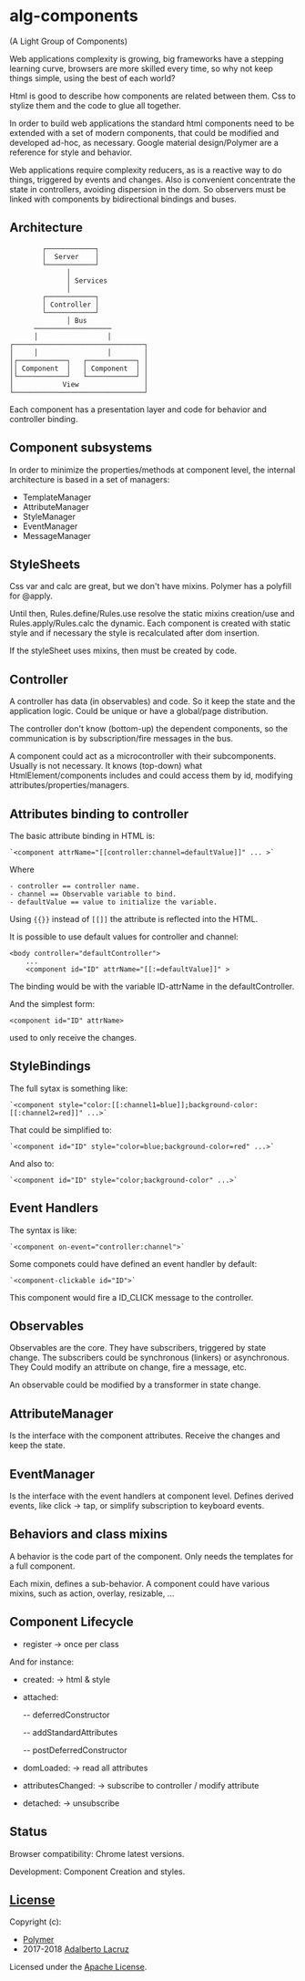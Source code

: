 # alg-components
(A Light Group of Components)

Web applications complexity is growing, big frameworks have a stepping
learning curve, browsers are more skilled every time, so why not keep
things simple, using the best of each world?

Html is good to describe how components are related between them.
Css to stylize them and the code to glue all together.

In order to build web applications the standard html components need to
be extended with a set of modern components, that could be modified and
developed ad-hoc, as necessary. Google material design/Polymer are a
reference for style and behavior.

Web applications require complexity reducers, as is a reactive way to do
things, triggered by events and changes. Also is convenient concentrate
the state in controllers, avoiding dispersion in the dom. So observers
must be linked with components by bidirectional bindings and buses.

## Architecture

            ┌────────────┐
            │  Server    │
            └────────────┘
                  │
                  │ Services
                  │
            ┌────────────┐
            │ Controller │
            └────────────┘
                  │ Bus
          ───────────────────
          │                 │
    ┌────────────────────────────────┐
    │     │                 │        │
    │┌────────────┐   ┌────────────┐ │
    ││ Component  │   │ Component  │ │
    │└────────────┘   └────────────┘ │
    │            View                │
    └────────────────────────────────┘

Each component has a presentation layer and code for behavior and
controller binding.

## Component subsystems
In order to minimize the properties/methods at component level,
the internal architecture is based in a set of managers:

- TemplateManager
- AttributeManager
- StyleManager
- EventManager
- MessageManager

## StyleSheets

Css var and calc are great, but we don't have mixins. Polymer has
a polyfill for @apply.

Until then, Rules.define/Rules.use resolve the static mixins
creation/use and Rules.apply/Rules.calc the dynamic.
Each component is created with static style and if necessary the style
is recalculated after dom insertion.

If the styleSheet uses mixins, then must be created by code.

## Controller

A controller has data (in observables) and code. So it keep the state
and the application logic. Could be unique or have a global/page
distribution.

The controller don't know (bottom-up) the dependent components,
so the communication is by subscription/fire messages in the bus.

A component could act as a microcontroller with their subcomponents.
Usually is not necessary. It knows (top-down) what HtmlElement/components
includes and could access them by id, modifying
attributes/properties/managers.

## Attributes binding to controller

The basic attribute binding in HTML is:

    `<component attrName="[[controller:channel=defaultValue]]" ... >`

Where

    - controller == controller name.
    - channel == Observable variable to bind.
    - defaultValue == value to initialize the variable.

Using `{{}}` instead of `[[]]` the attribute is reflected into the HTML.

It is possible to use default values for controller and channel:

    <body controller="defaultController">
        ...
        <component id="ID" attrName="[[:=defaultValue]]" >

  The binding would be with the variable ID-attrName in the defaultController.

  And the simplest form:

    <component id="ID" attrName>

  used to only receive the changes.

## StyleBindings

The full sytax is something like:

    `<component style="color:[[:channel1=blue]];background-color:[[:channel2=red]]" ...>`

That could be simplified to:

    `<component id="ID" style="color=blue;background-color=red" ...>`

And also to:

    `<component id="ID" style="color;background-color" ...>`

## Event Handlers

The syntax is like:

    `<component on-event="controller:channel">`

Some componets could have defined an event handler by default:

    `<component-clickable id="ID">`

This component would fire a ID_CLICK message to the controller.

## Observables

Observables are the core. They have subscribers, triggered by state
change. The subscribers could be synchronous (linkers) or asynchronous.
They Could modify an attribute on change, fire a message, etc.

An observable could be modified by a transformer in state change.

## AttributeManager

Is the interface with the component attributes. Receive the changes
and keep the state.

## EventManager

Is the interface with the event handlers at component level. Defines
derived events, like click -> tap, or simplify subscription to keyboard
events.

## Behaviors and class mixins

A behavior is the code part of the component. Only needs the templates
for a full component.

Each mixin, defines a sub-behavior. A component could have various mixins,
such as action, overlay, resizable, ...

## Component Lifecycle
- register -> once per class

And for instance:

- created: -> html & style

- attached:

    -- deferredConstructor

    -- addStandardAttributes

    -- postDeferredConstructor

- domLoaded: -> read all attributes

- attributesChanged: -> subscribe to controller / modify attribute

- detached: -> unsubscribe

## Status
Browser compatibility: Chrome latest versions.

Development: Component Creation and styles.


## [License](LICENSE)
Copyright (c):
- [Polymer](https://www.polymer-project.org/)
- 2017-2018 [Adalberto Lacruz](https://github.com/AdalbertoLacruz)

Licensed under the [Apache License](LICENSE).

